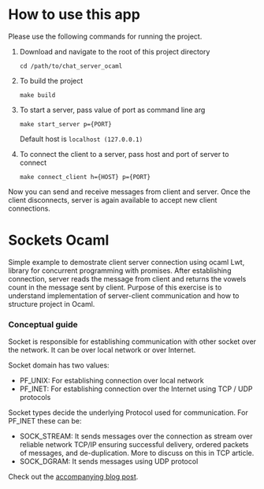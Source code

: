 # How to use this app

Please use the following commands for running the project. 

1. Download and navigate to the root of this project directory
    ```
    cd /path/to/chat_server_ocaml
    ```

2. To build the project
    ```
    make build
    ```

3. To start a server, pass value of port as command line arg
   ```
   make start_server p={PORT}
   ```
   Default host is `localhost (127.0.0.1)`

4. To connect the client to a server, pass host and port of server to connect
    ```
    make connect_client h={HOST} p={PORT}
    ```

Now you can send and receive messages from client and server. Once the client disconnects,
server is again available to accept new client connections.



# Sockets Ocaml

Simple example to demostrate client server connection using ocaml Lwt, library for concurrent programming with promises. After establishing connection, server reads the message from client and returns the vowels count in the message sent by client.
Purpose of this exercise is to understand implementation of server-client communication and how to structure project in Ocaml. 

### Conceptual guide
Socket is responsible for establishing communication with other socket over the network. 
It can be over local network or over Internet.

Socket domain has two values:
   - PF_UNIX: For establishing connection over local network
   - PF_INET: For establishing connection over the Internet using TCP / UDP protocols

Socket types decide the underlying Protocol used for communication. 
For PF_INET these can be: 
   - SOCK_STREAM: It sends messages over the connection as stream over reliable network TCP/IP ensuring successful delivery, ordered packets of messages, and de-duplication. More to discuss on this in TCP article.
   - SOCK_DGRAM: It sends messages using UDP protocol
  
Check out the [accompanying blog post](https://shashankp.dev/).
